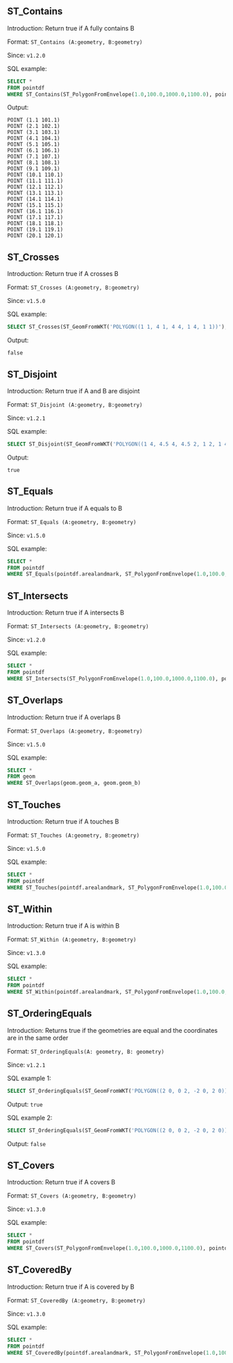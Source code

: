 ## ST_Contains

Introduction: Return true if A fully contains B

Format: `ST_Contains (A:geometry, B:geometry)`

Since: `v1.2.0`

SQL example:

```sql
SELECT * 
FROM pointdf 
WHERE ST_Contains(ST_PolygonFromEnvelope(1.0,100.0,1000.0,1100.0), pointdf.arealandmark)
```

Output:

```
POINT (1.1 101.1) 
POINT (2.1 102.1) 
POINT (3.1 103.1) 
POINT (4.1 104.1) 
POINT (5.1 105.1) 
POINT (6.1 106.1) 
POINT (7.1 107.1) 
POINT (8.1 108.1) 
POINT (9.1 109.1) 
POINT (10.1 110.1)
POINT (11.1 111.1)
POINT (12.1 112.1)
POINT (13.1 113.1)
POINT (14.1 114.1)
POINT (15.1 115.1)
POINT (16.1 116.1)
POINT (17.1 117.1)
POINT (18.1 118.1)
POINT (19.1 119.1)
POINT (20.1 120.1)
```

## ST_Crosses

Introduction: Return true if A crosses B

Format: `ST_Crosses (A:geometry, B:geometry)`

Since: `v1.5.0`

SQL example:

```sql
SELECT ST_Crosses(ST_GeomFromWKT('POLYGON((1 1, 4 1, 4 4, 1 4, 1 1))'),ST_GeomFromWKT('POLYGON((2 2, 5 2, 5 5, 2 5, 2 2))'))
```

Output:

```
false
```

## ST_Disjoint

Introduction: Return true if A and B are disjoint

Format: `ST_Disjoint (A:geometry, B:geometry)`

Since: `v1.2.1`

SQL example:

```sql
SELECT ST_Disjoint(ST_GeomFromWKT('POLYGON((1 4, 4.5 4, 4.5 2, 1 2, 1 4))'),ST_GeomFromWKT('POLYGON((5 4, 6 4, 6 2, 5 2, 5 4))'))
```

Output:

```
true
```

## ST_Equals

Introduction: Return true if A equals to B

Format: `ST_Equals (A:geometry, B:geometry)`

Since: `v1.5.0`

SQL example:
```sql
SELECT * 
FROM pointdf 
WHERE ST_Equals(pointdf.arealandmark, ST_PolygonFromEnvelope(1.0,100.0,1000.0,1100.0))
```

## ST_Intersects

Introduction: Return true if A intersects B

Format: `ST_Intersects (A:geometry, B:geometry)`

Since: `v1.2.0`

SQL example:
```sql
SELECT * 
FROM pointdf 
WHERE ST_Intersects(ST_PolygonFromEnvelope(1.0,100.0,1000.0,1100.0), pointdf.arealandmark)
```

## ST_Overlaps

Introduction: Return true if A overlaps B

Format: `ST_Overlaps (A:geometry, B:geometry)`

Since: `v1.5.0`

SQL example:
```sql
SELECT *
FROM geom
WHERE ST_Overlaps(geom.geom_a, geom.geom_b)
```

## ST_Touches

Introduction: Return true if A touches B

Format: `ST_Touches (A:geometry, B:geometry)`

Since: `v1.5.0`

SQL example:
```sql
SELECT * 
FROM pointdf 
WHERE ST_Touches(pointdf.arealandmark, ST_PolygonFromEnvelope(1.0,100.0,1000.0,1100.0))
```

## ST_Within

Introduction: Return true if A is within B

Format: `ST_Within (A:geometry, B:geometry)`

Since: `v1.3.0`

SQL example:
```sql
SELECT * 
FROM pointdf 
WHERE ST_Within(pointdf.arealandmark, ST_PolygonFromEnvelope(1.0,100.0,1000.0,1100.0))
```

## ST_OrderingEquals
Introduction: Returns true if the geometries are equal and the coordinates are in the same order

Format: `ST_OrderingEquals(A: geometry, B: geometry)`

Since: `v1.2.1`

SQL example 1:
```sql
SELECT ST_OrderingEquals(ST_GeomFromWKT('POLYGON((2 0, 0 2, -2 0, 2 0))'), ST_GeomFromWKT('POLYGON((2 0, 0 2, -2 0, 2 0))'))
```

Output: `true`

SQL example 2:
```sql
SELECT ST_OrderingEquals(ST_GeomFromWKT('POLYGON((2 0, 0 2, -2 0, 2 0))'), ST_GeomFromWKT('POLYGON((0 2, -2 0, 2 0, 0 2))'))
```

Output: `false`

## ST_Covers

Introduction: Return true if A covers B

Format: `ST_Covers (A:geometry, B:geometry)`

Since: `v1.3.0`

SQL example:
```sql
SELECT * 
FROM pointdf 
WHERE ST_Covers(ST_PolygonFromEnvelope(1.0,100.0,1000.0,1100.0), pointdf.arealandmark)
```

## ST_CoveredBy

Introduction: Return true if A is covered by B

Format: `ST_CoveredBy (A:geometry, B:geometry)`

Since: `v1.3.0`

SQL example:
```sql
SELECT * 
FROM pointdf 
WHERE ST_CoveredBy(pointdf.arealandmark, ST_PolygonFromEnvelope(1.0,100.0,1000.0,1100.0))
```
